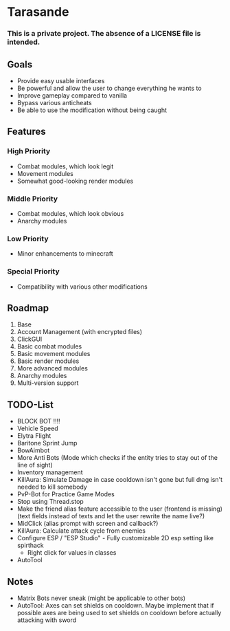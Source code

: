 # Tarasande
### This is a private project. The absence of a LICENSE file is intended.

## Goals
- Provide easy usable interfaces
- Be powerful and allow the user to change everything he wants to
- Improve gameplay compared to vanilla
- Bypass various anticheats
- Be able to use the modification without being caught

## Features
### High Priority
- Combat modules, which look legit
- Movement modules
- Somewhat good-looking render modules
### Middle Priority
- Combat modules, which look obvious
- Anarchy modules
### Low Priority
- Minor enhancements to minecraft
### Special Priority
- Compatibility with various other modifications

## Roadmap
1. Base
2. Account Management (with encrypted files)
3. ClickGUI
4. Basic combat modules
5. Basic movement modules
6. Basic render modules
7. More advanced modules
8. Anarchy modules
9. Multi-version support

## TODO-List
- BLOCK BOT !!!!
- Vehicle Speed
- Elytra Flight
- Baritone Sprint Jump
- BowAimbot
- More Anti Bots (Mode which checks if the entity tries to stay out of the line of sight)
- Inventory management
- KillAura: Simulate Damage in case cooldown isn't gone but full dmg isn't needed to kill somebody
- PvP-Bot for Practice Game Modes
- Stop using Thread.stop
- Make the friend alias feature accessible to the user (frontend is missing) (text fields instead of texts and let the user rewrite the name live?)
- MidClick (alias prompt with screen and callback?)
- KillAura: Calculate attack cycle from enemies
- Configure ESP / "ESP Studio" - Fully customizable 2D esp setting like spirthack
  - Right click for values in classes
- AutoTool

## Notes
- Matrix Bots never sneak (might be applicable to other bots)
- AutoTool: Axes can set shields on cooldown. Maybe implement that if possible axes are being used to set shields on cooldown before actually attacking with sword

